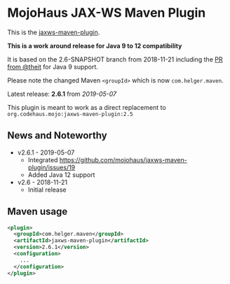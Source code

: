 # MojoHaus JAX-WS Maven Plugin

This is the [jaxws-maven-plugin](http://www.mojohaus.org/jaxws-maven-plugin/).

**This is a work around release for Java 9 to 12 compatibility**

It is based on the 2.6-SNAPSHOT branch from 2018-11-21 including the [PR from @theit](https://github.com/mojohaus/jaxws-maven-plugin/pull/71) for Java 9 support.

Please note the changed Maven `<groupId>` which is now `com.helger.maven`.

Latest release: **2.6.1** from *2019-05-07*

This plugin is meant to work as a direct replacement to `org.codehaus.mojo:jaxws-maven-plugin:2.5`

## News and Noteworthy

* v2.6.1 - 2019-05-07
    * Integrated https://github.com/mojohaus/jaxws-maven-plugin/issues/19
    * Added Java 12 support
* v2.6 - 2018-11-21
    * Initial release 

## Maven usage

```xml
<plugin>
  <groupId>com.helger.maven</groupId>
  <artifactId>jaxws-maven-plugin</artifactId>
  <version>2.6.1</version>
  <configuration>
    ...
  </configuration>
</plugin>
```
